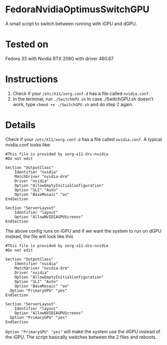 # FedoraNvidiaOptimusSwitchGPU
A small script to switch between running with iGPU and dGPU.
# Tested on
Fedora 33 with Nvidia RTX 2060 with driver 460.67
# Instructions
1. Check if your `/etc/X11/xorg.conf.d` has a file called `nvidia.conf`.
2. In the terminal, run `./SwitchGPU.sh`
In case ./SwitchGPU.sh doesn't work, type `chmod +x ./SwitchGPU.sh` and do step 2 again.
# Details
Check if your `/etc/X11/xorg.conf.d` has a file called `nvidia.conf`.
A typical nvidia.conf looks like:
```
#This file is provided by xorg-x11-drv-nvidia
#Do not edit

Section "OutputClass"
	Identifier "nvidia"
	MatchDriver "nvidia-drm"
	Driver "nvidia"
	Option "AllowEmptyInitialConfiguration"
	Option "SLI" "Auto"
	Option "BaseMosaic" "on"
EndSection

Section "ServerLayout"
	Identifier "layout"
	Option "AllowNVIDIAGPUScreens"
EndSection
```
The above config runs on iGPU and if we want the system to run on dGPU instead, the file will look like this
```
#This file is provided by xorg-x11-drv-nvidia
#Do not edit

Section "OutputClass"
	Identifier "nvidia"
	MatchDriver "nvidia-drm"
	Driver "nvidia"
	Option "AllowEmptyInitialConfiguration"
	Option "SLI" "Auto"
	Option "BaseMosaic" "on"
  Option "PrimaryGPU" "yes"
EndSection

Section "ServerLayout"
	Identifier "layout"
	Option "AllowNVIDIAGPUScreens"
  Option "PrimaryGPU" "yes"
EndSection
```
`Option "PrimaryGPU" "yes"` will make the system use the dGPU instead of the iGPU.
The script basically switches between the 2 files and reboots.
